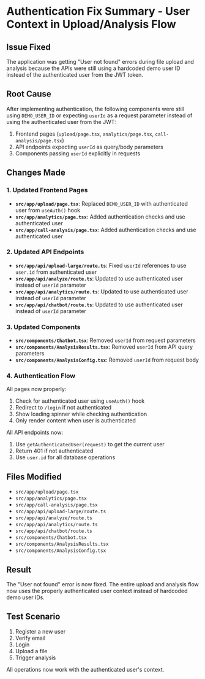 # Authentication Fix Summary - User Context in Upload/Analysis Flow

## Issue Fixed
The application was getting "User not found" errors during file upload and analysis because the APIs were still using a hardcoded demo user ID instead of the authenticated user from the JWT token.

## Root Cause
After implementing authentication, the following components were still using `DEMO_USER_ID` or expecting `userId` as a request parameter instead of using the authenticated user from the JWT:

1. Frontend pages (`upload/page.tsx`, `analytics/page.tsx`, `call-analysis/page.tsx`)
2. API endpoints expecting `userId` as query/body parameters
3. Components passing `userId` explicitly in requests

## Changes Made

### 1. Updated Frontend Pages
- **`src/app/upload/page.tsx`**: Replaced `DEMO_USER_ID` with authenticated user from `useAuth()` hook
- **`src/app/analytics/page.tsx`**: Added authentication checks and use authenticated user
- **`src/app/call-analysis/page.tsx`**: Added authentication checks and use authenticated user

### 2. Updated API Endpoints
- **`src/app/api/upload-large/route.ts`**: Fixed `userId` references to use `user.id` from authenticated user
- **`src/app/api/analyze/route.ts`**: Updated to use authenticated user instead of `userId` parameter
- **`src/app/api/analytics/route.ts`**: Updated to use authenticated user instead of `userId` parameter  
- **`src/app/api/chatbot/route.ts`**: Updated to use authenticated user instead of `userId` parameter

### 3. Updated Components
- **`src/components/Chatbot.tsx`**: Removed `userId` from request parameters
- **`src/components/AnalysisResults.tsx`**: Removed `userId` from API query parameters
- **`src/components/AnalysisConfig.tsx`**: Removed `userId` from request body

### 4. Authentication Flow
All pages now properly:
1. Check for authenticated user using `useAuth()` hook
2. Redirect to `/login` if not authenticated
3. Show loading spinner while checking authentication
4. Only render content when user is authenticated

All API endpoints now:
1. Use `getAuthenticatedUser(request)` to get the current user
2. Return 401 if not authenticated
3. Use `user.id` for all database operations

## Files Modified
- `src/app/upload/page.tsx`
- `src/app/analytics/page.tsx` 
- `src/app/call-analysis/page.tsx`
- `src/app/api/upload-large/route.ts`
- `src/app/api/analyze/route.ts`
- `src/app/api/analytics/route.ts`
- `src/app/api/chatbot/route.ts`
- `src/components/Chatbot.tsx`
- `src/components/AnalysisResults.tsx`
- `src/components/AnalysisConfig.tsx`

## Result
The "User not found" error is now fixed. The entire upload and analysis flow now uses the properly authenticated user context instead of hardcoded demo user IDs.

## Test Scenario
1. Register a new user
2. Verify email
3. Login
4. Upload a file
5. Trigger analysis

All operations now work with the authenticated user's context.

